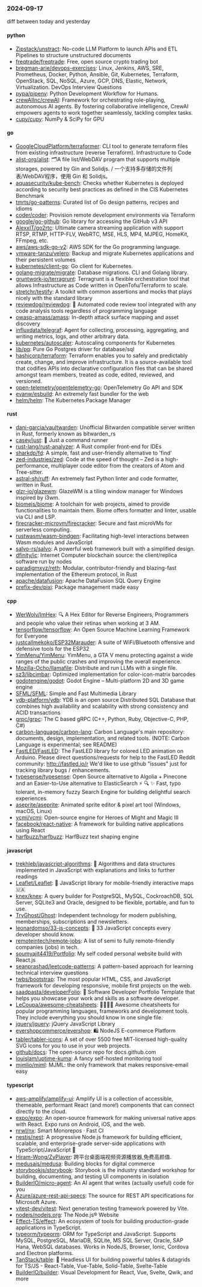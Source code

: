 ### 2024-09-17
diff between today and yesterday

#### python
* [Zipstack/unstract](https://github.com/Zipstack/unstract): No-code LLM Platform to launch APIs and ETL Pipelines to structure unstructured documents
* [freqtrade/freqtrade](https://github.com/freqtrade/freqtrade): Free, open source crypto trading bot
* [bregman-arie/devops-exercises](https://github.com/bregman-arie/devops-exercises): Linux, Jenkins, AWS, SRE, Prometheus, Docker, Python, Ansible, Git, Kubernetes, Terraform, OpenStack, SQL, NoSQL, Azure, GCP, DNS, Elastic, Network, Virtualization. DevOps Interview Questions
* [pypa/pipenv](https://github.com/pypa/pipenv): Python Development Workflow for Humans.
* [crewAIInc/crewAI](https://github.com/crewAIInc/crewAI): Framework for orchestrating role-playing, autonomous AI agents. By fostering collaborative intelligence, CrewAI empowers agents to work together seamlessly, tackling complex tasks.
* [cupy/cupy](https://github.com/cupy/cupy): NumPy & SciPy for GPU

#### go
* [GoogleCloudPlatform/terraformer](https://github.com/GoogleCloudPlatform/terraformer): CLI tool to generate terraform files from existing infrastructure (reverse Terraform). Infrastructure to Code
* [alist-org/alist](https://github.com/alist-org/alist): 🗂️A file list/WebDAV program that supports multiple storages, powered by Gin and Solidjs. / 一个支持多存储的文件列表/WebDAV程序，使用 Gin 和 Solidjs。
* [aquasecurity/kube-bench](https://github.com/aquasecurity/kube-bench): Checks whether Kubernetes is deployed according to security best practices as defined in the CIS Kubernetes Benchmark
* [tmrts/go-patterns](https://github.com/tmrts/go-patterns): Curated list of Go design patterns, recipes and idioms
* [coder/coder](https://github.com/coder/coder): Provision remote development environments via Terraform
* [google/go-github](https://github.com/google/go-github): Go library for accessing the GitHub v3 API
* [AlexxIT/go2rtc](https://github.com/AlexxIT/go2rtc): Ultimate camera streaming application with support RTSP, RTMP, HTTP-FLV, WebRTC, MSE, HLS, MP4, MJPEG, HomeKit, FFmpeg, etc.
* [aws/aws-sdk-go-v2](https://github.com/aws/aws-sdk-go-v2): AWS SDK for the Go programming language.
* [vmware-tanzu/velero](https://github.com/vmware-tanzu/velero): Backup and migrate Kubernetes applications and their persistent volumes
* [kubernetes/client-go](https://github.com/kubernetes/client-go): Go client for Kubernetes.
* [golang-migrate/migrate](https://github.com/golang-migrate/migrate): Database migrations. CLI and Golang library.
* [gruntwork-io/terragrunt](https://github.com/gruntwork-io/terragrunt): Terragrunt is a flexible orchestration tool that allows Infrastructure as Code written in OpenTofu/Terraform to scale.
* [stretchr/testify](https://github.com/stretchr/testify): A toolkit with common assertions and mocks that plays nicely with the standard library
* [reviewdog/reviewdog](https://github.com/reviewdog/reviewdog): 🐶 Automated code review tool integrated with any code analysis tools regardless of programming language
* [owasp-amass/amass](https://github.com/owasp-amass/amass): In-depth attack surface mapping and asset discovery
* [influxdata/telegraf](https://github.com/influxdata/telegraf): Agent for collecting, processing, aggregating, and writing metrics, logs, and other arbitrary data.
* [kubernetes/autoscaler](https://github.com/kubernetes/autoscaler): Autoscaling components for Kubernetes
* [lib/pq](https://github.com/lib/pq): Pure Go Postgres driver for database/sql
* [hashicorp/terraform](https://github.com/hashicorp/terraform): Terraform enables you to safely and predictably create, change, and improve infrastructure. It is a source-available tool that codifies APIs into declarative configuration files that can be shared amongst team members, treated as code, edited, reviewed, and versioned.
* [open-telemetry/opentelemetry-go](https://github.com/open-telemetry/opentelemetry-go): OpenTelemetry Go API and SDK
* [evanw/esbuild](https://github.com/evanw/esbuild): An extremely fast bundler for the web
* [helm/helm](https://github.com/helm/helm): The Kubernetes Package Manager

#### rust
* [dani-garcia/vaultwarden](https://github.com/dani-garcia/vaultwarden): Unofficial Bitwarden compatible server written in Rust, formerly known as bitwarden_rs
* [casey/just](https://github.com/casey/just): 🤖 Just a command runner
* [rust-lang/rust-analyzer](https://github.com/rust-lang/rust-analyzer): A Rust compiler front-end for IDEs
* [sharkdp/fd](https://github.com/sharkdp/fd): A simple, fast and user-friendly alternative to 'find'
* [zed-industries/zed](https://github.com/zed-industries/zed): Code at the speed of thought – Zed is a high-performance, multiplayer code editor from the creators of Atom and Tree-sitter.
* [astral-sh/ruff](https://github.com/astral-sh/ruff): An extremely fast Python linter and code formatter, written in Rust.
* [glzr-io/glazewm](https://github.com/glzr-io/glazewm): GlazeWM is a tiling window manager for Windows inspired by i3wm.
* [biomejs/biome](https://github.com/biomejs/biome): A toolchain for web projects, aimed to provide functionalities to maintain them. Biome offers formatter and linter, usable via CLI and LSP.
* [firecracker-microvm/firecracker](https://github.com/firecracker-microvm/firecracker): Secure and fast microVMs for serverless computing.
* [rustwasm/wasm-bindgen](https://github.com/rustwasm/wasm-bindgen): Facilitating high-level interactions between Wasm modules and JavaScript
* [salvo-rs/salvo](https://github.com/salvo-rs/salvo): A powerful web framework built with a simplified design.
* [dfinity/ic](https://github.com/dfinity/ic): Internet Computer blockchain source: the client/replica software run by nodes
* [paradigmxyz/reth](https://github.com/paradigmxyz/reth): Modular, contributor-friendly and blazing-fast implementation of the Ethereum protocol, in Rust
* [apache/datafusion](https://github.com/apache/datafusion): Apache DataFusion SQL Query Engine
* [prefix-dev/pixi](https://github.com/prefix-dev/pixi): Package management made easy

#### cpp
* [WerWolv/ImHex](https://github.com/WerWolv/ImHex): 🔍 A Hex Editor for Reverse Engineers, Programmers and people who value their retinas when working at 3 AM.
* [tensorflow/tensorflow](https://github.com/tensorflow/tensorflow): An Open Source Machine Learning Framework for Everyone
* [justcallmekoko/ESP32Marauder](https://github.com/justcallmekoko/ESP32Marauder): A suite of WiFi/Bluetooth offensive and defensive tools for the ESP32
* [YimMenu/YimMenu](https://github.com/YimMenu/YimMenu): YimMenu, a GTA V menu protecting against a wide ranges of the public crashes and improving the overall experience.
* [Mozilla-Ocho/llamafile](https://github.com/Mozilla-Ocho/llamafile): Distribute and run LLMs with a single file.
* [sz3/libcimbar](https://github.com/sz3/libcimbar): Optimized implementation for color-icon-matrix barcodes
* [godotengine/godot](https://github.com/godotengine/godot): Godot Engine – Multi-platform 2D and 3D game engine
* [SFML/SFML](https://github.com/SFML/SFML): Simple and Fast Multimedia Library
* [ydb-platform/ydb](https://github.com/ydb-platform/ydb): YDB is an open source Distributed SQL Database that combines high availability and scalability with strong consistency and ACID transactions
* [grpc/grpc](https://github.com/grpc/grpc): The C based gRPC (C++, Python, Ruby, Objective-C, PHP, C#)
* [carbon-language/carbon-lang](https://github.com/carbon-language/carbon-lang): Carbon Language's main repository: documents, design, implementation, and related tools. (NOTE: Carbon Language is experimental; see README)
* [FastLED/FastLED](https://github.com/FastLED/FastLED): The FastLED library for colored LED animation on Arduino. Please direct questions/requests for help to the FastLED Reddit community: http://fastled.io/r We'd like to use github "issues" just for tracking library bugs / enhancements.
* [typesense/typesense](https://github.com/typesense/typesense): Open Source alternative to Algolia + Pinecone and an Easier-to-Use alternative to ElasticSearch ⚡ 🔍 ✨ Fast, typo tolerant, in-memory fuzzy Search Engine for building delightful search experiences
* [aseprite/aseprite](https://github.com/aseprite/aseprite): Animated sprite editor & pixel art tool (Windows, macOS, Linux)
* [vcmi/vcmi](https://github.com/vcmi/vcmi): Open-source engine for Heroes of Might and Magic III
* [facebook/react-native](https://github.com/facebook/react-native): A framework for building native applications using React
* [harfbuzz/harfbuzz](https://github.com/harfbuzz/harfbuzz): HarfBuzz text shaping engine

#### javascript
* [trekhleb/javascript-algorithms](https://github.com/trekhleb/javascript-algorithms): 📝 Algorithms and data structures implemented in JavaScript with explanations and links to further readings
* [Leaflet/Leaflet](https://github.com/Leaflet/Leaflet): 🍃 JavaScript library for mobile-friendly interactive maps 🇺🇦
* [knex/knex](https://github.com/knex/knex): A query builder for PostgreSQL, MySQL, CockroachDB, SQL Server, SQLite3 and Oracle, designed to be flexible, portable, and fun to use.
* [TryGhost/Ghost](https://github.com/TryGhost/Ghost): Independent technology for modern publishing, memberships, subscriptions and newsletters.
* [leonardomso/33-js-concepts](https://github.com/leonardomso/33-js-concepts): 📜 33 JavaScript concepts every developer should know.
* [remoteintech/remote-jobs](https://github.com/remoteintech/remote-jobs): A list of semi to fully remote-friendly companies (jobs) in tech.
* [soumyajit4419/Portfolio](https://github.com/soumyajit4419/Portfolio): My self coded personal website build with React.js
* [seanprashad/leetcode-patterns](https://github.com/seanprashad/leetcode-patterns): A pattern-based approach for learning technical interview questions
* [twbs/bootstrap](https://github.com/twbs/bootstrap): The most popular HTML, CSS, and JavaScript framework for developing responsive, mobile first projects on the web.
* [saadpasta/developerFolio](https://github.com/saadpasta/developerFolio): 🚀 Software Developer Portfolio Template that helps you showcase your work and skills as a software developer.
* [LeCoupa/awesome-cheatsheets](https://github.com/LeCoupa/awesome-cheatsheets): 👩‍💻👨‍💻 Awesome cheatsheets for popular programming languages, frameworks and development tools. They include everything you should know in one single file.
* [jquery/jquery](https://github.com/jquery/jquery): jQuery JavaScript Library
* [evershopcommerce/evershop](https://github.com/evershopcommerce/evershop): 🛍️ NodeJS E-commerce Platform
* [tabler/tabler-icons](https://github.com/tabler/tabler-icons): A set of over 5500 free MIT-licensed high-quality SVG icons for you to use in your web projects.
* [github/docs](https://github.com/github/docs): The open-source repo for docs.github.com
* [louislam/uptime-kuma](https://github.com/louislam/uptime-kuma): A fancy self-hosted monitoring tool
* [mjmlio/mjml](https://github.com/mjmlio/mjml): MJML: the only framework that makes responsive-email easy

#### typescript
* [aws-amplify/amplify-ui](https://github.com/aws-amplify/amplify-ui): Amplify UI is a collection of accessible, themeable, performant React (and more!) components that can connect directly to the cloud.
* [expo/expo](https://github.com/expo/expo): An open-source framework for making universal native apps with React. Expo runs on Android, iOS, and the web.
* [nrwl/nx](https://github.com/nrwl/nx): Smart Monorepos · Fast CI
* [nestjs/nest](https://github.com/nestjs/nest): A progressive Node.js framework for building efficient, scalable, and enterprise-grade server-side applications with TypeScript/JavaScript 🚀
* [Hiram-Wong/ZyPlayer](https://github.com/Hiram-Wong/ZyPlayer): 跨平台桌面端视频资源播放器,免费高颜值.
* [medusajs/medusa](https://github.com/medusajs/medusa): Building blocks for digital commerce
* [storybookjs/storybook](https://github.com/storybookjs/storybook): Storybook is the industry standard workshop for building, documenting, and testing UI components in isolation
* [BuilderIO/micro-agent](https://github.com/BuilderIO/micro-agent): An AI agent that writes (actually useful) code for you
* [Azure/azure-rest-api-specs](https://github.com/Azure/azure-rest-api-specs): The source for REST API specifications for Microsoft Azure.
* [vitest-dev/vitest](https://github.com/vitest-dev/vitest): Next generation testing framework powered by Vite.
* [nodejs/nodejs.org](https://github.com/nodejs/nodejs.org): The Node.js® Website
* [Effect-TS/effect](https://github.com/Effect-TS/effect): An ecosystem of tools for building production-grade applications in TypeScript.
* [typeorm/typeorm](https://github.com/typeorm/typeorm): ORM for TypeScript and JavaScript. Supports MySQL, PostgreSQL, MariaDB, SQLite, MS SQL Server, Oracle, SAP Hana, WebSQL databases. Works in NodeJS, Browser, Ionic, Cordova and Electron platforms.
* [TanStack/table](https://github.com/TanStack/table): 🤖 Headless UI for building powerful tables & datagrids for TS/JS - React-Table, Vue-Table, Solid-Table, Svelte-Table
* [BuilderIO/builder](https://github.com/BuilderIO/builder): Visual Development for React, Vue, Svelte, Qwik, and more
